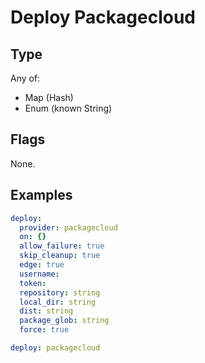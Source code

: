 # Deploy Packagecloud



## Type

Any of:

* Map (Hash)
* Enum (known String)

## Flags

None.


## Examples

```yaml
deploy:
  provider: packagecloud
  on: {}
  allow_failure: true
  skip_cleanup: true
  edge: true
  username: 
  token: 
  repository: string
  local_dir: string
  dist: string
  package_glob: string
  force: true
```

```yaml
deploy: packagecloud

```
